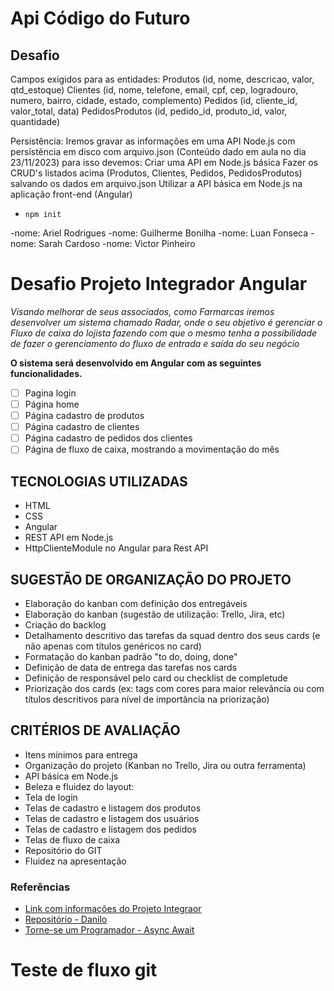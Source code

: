 # Api Código do Futuro

## Desafio

Campos exigidos para as entidades:
Produtos (id, nome, descricao, valor, qtd_estoque)
Clientes (id, nome, telefone, email, cpf, cep, logradouro, numero, bairro, cidade, estado, complemento)
Pedidos (id, cliente_id, valor_total, data)
PedidosProdutos (id, pedido_id, produto_id, valor, quantidade)

Persistência:
Iremos gravar as informações em uma API Node.js com persistência em disco com arquivo.json (Conteúdo dado em aula no dia 23/11/2023) para isso devemos:
Criar uma API em Node.js básica
Fazer os CRUD's listados acima (Produtos, Clientes, Pedidos, PedidosProdutos) salvando os dados em arquivo.json
Utilizar a API básica em Node.js na aplicação front-end (Angular)

- `npm init`

-nome: Ariel Rodrigues
-nome: Guilherme Bonilha
-nome: Luan Fonseca
-nome: Sarah Cardoso
-nome: Victor Pinheiro

# Desafio Projeto Integrador Angular

_Visando melhorar de seus associados, como Farmarcas iremos desenvolver um sistema chamado Radar, onde o seu objetivo é gerenciar o Fluxo de caixa do lojista fazendo com que o mesmo tenha a possibilidade de fazer o gerenciamento do fluxo de entrada e saída do seu negócio_

**O sistema será desenvolvido em Angular com as seguintes funcionalidades.**

- [ ] Pagina login
- [ ] Página home
- [ ] Página cadastro de produtos
- [ ] Página cadastro de clientes
- [ ] Página cadastro de pedidos dos clientes
- [ ] Página de fluxo de caixa, mostrando a movimentação do mês

## TECNOLOGIAS UTILIZADAS

- HTML
- CSS
- Angular
- REST API em Node.js
- HttpClienteModule no Angular para Rest API

## SUGESTÃO DE ORGANIZAÇÃO DO PROJETO

- Elaboração do kanban com definição dos entregáveis
- Elaboração do kanban (sugestão de utilização: Trello, Jira, etc)
- Criação do backlog
- Detalhamento descritivo das tarefas da squad dentro dos seus cards (e não apenas com títulos genéricos no card)
- Formatação do kanban padrão "to do, doing, done"
- Definição de data de entrega das tarefas nos cards
- Definição de responsável pelo card ou checklist de completude
- Priorização dos cards (ex: tags com cores para maior relevância ou com títulos descritivos para nível de importância na priorização)

## CRITÉRIOS DE AVALIAÇÃO

- Itens mínimos para entrega
- Organização do projeto (Kanban no Trello, Jira ou outra ferramenta)
- API básica em Node.js
- Beleza e fluidez do layout:
- Tela de login
- Telas de cadastro e listagem dos produtos
- Telas de cadastro e listagem dos usuários
- Telas de cadastro e listagem dos pedidos
- Telas de fluxo de caixa
- Repositório do GIT
- Fluidez na apresentação

### Referências

- [Link com informações do Projeto Integraor](https://docs.google.com/document/d/1t7k1-_LaiIV_jeNg0f1EuuDUcSINUSWQ/edit#)
- [Repositório - Danilo](https://github.com/torneseumprogramador/codigo-do-futuro-api-fake)
- [Torne-se um Programador - Async Await](https://www.torneseumprogramador.com.br/aula?id=3OalpxsCvTY&aula=101&tipo=back-end&professor=Danilo)
# Teste de fluxo git
